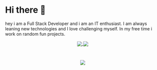 # Hi there 👋

hey i am a Full Stack Developer and i am an IT enthusiast. I am always leaning new technologies and I love challenging myself. In my free time i work on random fun projects.

<p align="center">

<a href="https://github.com/mustadev">
  <img align="center" src="https://github-readme-stats.vercel.app/api?username=mustadev&hide=contribs&hide_title=true&show_icons=true&count_private=true&card_width=300&theme=radical" />
</a>
<a href="https://github.com/mustadev">
  <img align="center" src="https://github-readme-stats.vercel.app/api/top-langs/?username=mustadev&layout=compact&hide_title=true&show_icons=true&card_width=420&theme=radical&langs_count=6&exclude_repo=confiance-site-new-design,node-webrtc-examples&hide=javascript,c,css,objective-c,roff,makefile" />
</a>
</p>
<br>

<p align="center">
  <a href="https://github.com/mustadev">
    <img src="https://skillicons.dev/icons?i=java,spring,angular,typescript,dart,flutter,aws,laravel,docker,vim" />
  </a>
</p>

